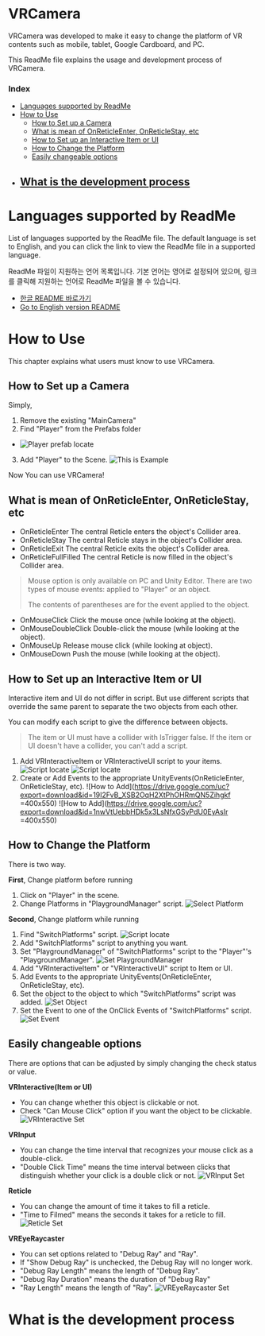 # VRCamera
VRCamera was developed to make it easy to change the platform of VR contents such as mobile, tablet, Google Cardboard, and PC.

This ReadMe file explains the usage and development process of VRCamera.

### Index
- [Languages ​​supported by ReadMe](#Languages-supported-by-ReadMe)
- [How to Use](#How-to-Use)
	- [How to Set up a Camera](#How-to-Set-up-a-Camera)
	- [What is mean of OnReticleEnter, OnReticleStay, etc](#What-is-mean-of-OnReticleEnter,-OnReticleStay,-etc)
	- [How to Set up an Interactive Item or UI](#How-to-Set-up-an-Interactive-Item-or-UI)
	- [How to Change the Platform](#How-to-Change-the-Platform)
	- [Easily changeable options](#Easily-changeable-options)
- [What is the development process](#What-is-the-development-process)
	- 

# Languages ​​supported by ReadMe

List of languages ​​supported by the ReadMe file.
The default language is set to English, and you can click the link to view the ReadMe file in a supported language.

ReadMe 파일이 지원하는 언어 목록입니다.
기본 언어는 영어로 설정되어 있으며, 링크를 클릭해 지원하는 언어로 ReadMe 파일을 볼 수 있습니다.

- [한글 README 바로가기](READMES/README_kr.md)
- [Go to English version README](README.md)

# How to Use
This chapter explains what users must know to use VRCamera.

## How to Set up a Camera
Simply,
1. Remove the existing "MainCamera"
2. Find "Player" from the Prefabs folder
- ![Player prefab locate](https://drive.google.com/uc?export=download&id=18GIv8DUrRnk_Z80x7uoq5RlfeN-wxa7o)
3. Add "Player" to the Scene.
![This is Example](https://drive.google.com/uc?export=download&id=1b4p1hWegZrOLYj3hXfT0jVUJQ53RMqbI)

Now You can use VRCamera!

## What is mean of OnReticleEnter, OnReticleStay, etc
- OnReticleEnter
The central Reticle enters the object's Collider area.
- OnReticleStay
The central Reticle stays in the object's Collider area.
- OnReticleExit
The central Reticle exits the object's Collider area.
- OnReticleFullFilled
The central Reticle is now filled in the object's Collider area.
> Mouse option is only available on PC and Unity Editor.
> There are two types of mouse events: applied to "Player" or an object.
> 
> The contents of parentheses are for the event applied to the object.
- OnMouseClick
Click the mouse once (while looking at the object).
- OnMouseDoubleClick
Double-click the mouse (while looking at the object).
- OnMouseUp
Release mouse click (while looking at object).
- OnMouseDown
Push the mouse (while looking at the object).

## How to Set up an Interactive Item or UI
Interactive item and UI do not differ in script.
But use different scripts that override the same parent to separate the two objects from each other.

You can modify each script to give the difference between objects.

> The item or UI must have a collider with IsTrigger false.
> If the item or UI doesn't have a collider, you can't add a script.

1. Add VRInteractiveItem or VRInteractiveUI script to your items.
 ![Script locate](https://drive.google.com/uc?export=download&id=1u6SdHlEAq_qcdmN3tXMHAsdIzub1G6XO) ![Script locate](https://drive.google.com/uc?export=download&id=1ei8FFNrWoT2j5_eM4KMc5Qn8XGfTVe07)
2. Create or Add Events to the appropriate UnityEvents(OnReticleEnter, OnReticleStay, etc).
![How to Add](https://drive.google.com/uc?export=download&id=19I2FvB_XSB2OqH2XtPhOHRmQN5Zihgkf =400x550)  ![How to Add](https://drive.google.com/uc?export=download&id=1nwVtUebbHDk5x3LsNfxGSyPdU0EyAsIr =400x550)

## How to Change the Platform
There is two way.

**First**, Change platform before running
1. Click on "Player" in the scene.
2. Change Platforms in "PlaygroundManager" script.
![Select Platform](https://drive.google.com/uc?export=download&id=1jZ6qeD8JWPG5WbUi1prdJJbSh8q7GvIB)

**Second**, Change platform while running
1. Find "SwitchPlatforms" script.
![Script locate](https://drive.google.com/uc?export=download&id=1Pg7_T7BkOiKEoAgB1CN_bV_IRTRNuCdY)
2. Add "SwitchPlatforms" script to anything you want.
3. Set "PlaygroundManager" of "SwitchPlatforms" script to the "Player"'s "PlaygroundManager".
![Set PlaygroundManager](https://drive.google.com/uc?export=download&id=1P8olxwRJW4_Td_846-oo-YSznNNyrCsq)
4. Add "VRInteractiveItem" or "VRInteractiveUI" script to Item or UI.
5. Add Events to the appropriate UnityEvents(OnReticleEnter, OnReticleStay, etc).
6. Set the object to the object to which "SwitchPlatforms" script was added.
![Set Object](https://drive.google.com/uc?export=download&id=1S1MfPYW2KgBMg43s7wZQnXZlNEPFFweI)
7. Set the  Event to one of the OnClick Events of "SwitchPlatforms" script.
![Set Event](https://drive.google.com/uc?export=download&id=18_HHYBuGG_yk75O3WPRr6ZWf8mSfIpqk)

## Easily changeable options
There are options that can be adjusted by simply changing the check status or value.

**VRInteractive(Item or UI)**
- You can change whether this object is clickable or not.
- Check "Can Mouse Click" option if you want the object to be clickable.
![VRInteractive Set](https://drive.google.com/uc?export=download&id=1o6u5dokntVd5s-A-VSO2VxMbgk1xbBUi)

**VRInput**
- You can change the time interval that recognizes your mouse click as a double-click.
- "Double Click Time" means the time interval between clicks that distinguish whether your click is a double click or not.
![VRInput Set](https://drive.google.com/uc?export=download&id=1ED_F9rk6-CTuxlTxkXrVXpAGKOVaeG3g)

**Reticle**
- You can change the amount of time it takes to fill a reticle.
- "Time to Filmed" means the seconds it takes for a reticle to fill.
![Reticle Set](https://drive.google.com/uc?export=download&id=1opWiT1r01j_qtWD2qwHgcYTW_227JLiN)

**VREyeRaycaster**
- You can set options related to "Debug Ray" and "Ray".
- If "Show Debug Ray" is unchecked, the Debug Ray will no longer work.
- "Debug Ray Length" means the length of "Debug Ray".
- "Debug Ray Duration" means the duration of "Debug Ray"
- "Ray Length" means the length of "Ray".
![VREyeRaycaster Set](https://drive.google.com/uc?export=download&id=1ocWujDjwOihGJlzOtVf1kkleok-t8O5g)

# What is the development process
